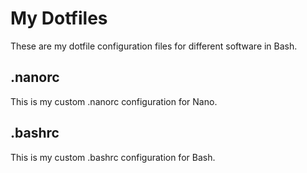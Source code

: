 # My Dotfiles

These are my dotfile configuration files for different software in Bash.

## .nanorc

This is my custom .nanorc configuration for Nano.

## .bashrc

This is my custom .bashrc configuration for Bash.
